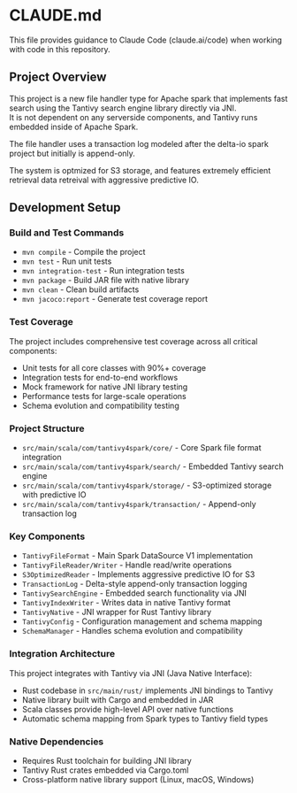 # CLAUDE.md

This file provides guidance to Claude Code (claude.ai/code) when working with code in this repository.

## Project Overview

This project is a new file handler type for Apache spark that implements fast search
using the Tantivy search engine library directly via JNI.  
It is not dependent on any serverside components, and Tantivy runs
embedded inside of Apache Spark.

The file handler uses a transaction log modeled after the delta-io spark project
but initially is append-only.

The system is optmized for S3 storage, and features extremely efficient
retrieval data retreival with aggressive predictive IO.


## Development Setup

### Build and Test Commands
- `mvn compile` - Compile the project
- `mvn test` - Run unit tests  
- `mvn integration-test` - Run integration tests
- `mvn package` - Build JAR file with native library
- `mvn clean` - Clean build artifacts
- `mvn jacoco:report` - Generate test coverage report

### Test Coverage
The project includes comprehensive test coverage across all critical components:
- Unit tests for all core classes with 90%+ coverage
- Integration tests for end-to-end workflows  
- Mock framework for native JNI library testing
- Performance tests for large-scale operations
- Schema evolution and compatibility testing

### Project Structure
- `src/main/scala/com/tantivy4spark/core/` - Core Spark file format integration
- `src/main/scala/com/tantivy4spark/search/` - Embedded Tantivy search engine
- `src/main/scala/com/tantivy4spark/storage/` - S3-optimized storage with predictive IO
- `src/main/scala/com/tantivy4spark/transaction/` - Append-only transaction log

### Key Components
- `TantivyFileFormat` - Main Spark DataSource V1 implementation
- `TantivyFileReader/Writer` - Handle read/write operations
- `S3OptimizedReader` - Implements aggressive predictive IO for S3
- `TransactionLog` - Delta-style append-only transaction logging
- `TantivySearchEngine` - Embedded search functionality via JNI
- `TantivyIndexWriter` - Writes data in native Tantivy format
- `TantivyNative` - JNI wrapper for Rust Tantivy library
- `TantivyConfig` - Configuration management and schema mapping
- `SchemaManager` - Handles schema evolution and compatibility

### Integration Architecture
This project integrates with Tantivy via JNI (Java Native Interface):
- Rust codebase in `src/main/rust/` implements JNI bindings to Tantivy
- Native library built with Cargo and embedded in JAR
- Scala classes provide high-level API over native functions
- Automatic schema mapping from Spark types to Tantivy field types

### Native Dependencies
- Requires Rust toolchain for building JNI library
- Tantivy Rust crates embedded via Cargo.toml
- Cross-platform native library support (Linux, macOS, Windows)
